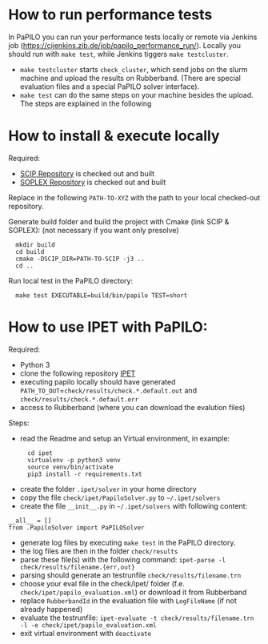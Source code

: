 # How to run performance tests

In PaPILO you can run your performance tests locally or remote via Jenkins job
(https://cijenkins.zib.de/job/papilo_performance_run/). Locally you should run with `make test`, while Jenkins
tiggers `make testcluster`.

- `make testcluster` starts `check_cluster`, which send jobs on the slurm machine and upload the results on
  Rubberband. (There are special evaluation files and a special PaPILO solver interface).
- `make test` can do the same steps on your machine besides the upload. The steps are explained in the following

# How to install & execute locally

Required:

- [SCIP Repository](https://git.zib.de/integer/scip) is checked out and built
- [SOPLEX Repository](https://git.zib.de/integer/soplex) is checked out and built

Replace in the following `PATH-TO-XYZ` with the path to your local checked-out repository.

Generate build folder and build the project with Cmake (link SCIP & SOPLEX): (not necessary if you want only presolve)

```
  mkdir build
  cd build
  cmake -DSCIP_DIR=PATH-TO-SCIP -j3 ..
  cd ..
```

Run local test in the PaPILO directory:

```
  make test EXECUTABLE=build/bin/papilo TEST=short
```

# How to use IPET with PaPILO:

Required:

- Python 3
- clone the following repository [IPET](https://github.com/GregorCH/ipet)
- executing papilo locally should have generated `PATH_TO_OUT`=`check/results/check.*.default.out`
  and `check/results/check.*.default.err`
- access to Rubberband (where you can download the evalution files)

Steps:

- read the Readme and setup an Virtual environment, in example:
  ```
    cd ipet
    virtualenv -p python3 venv
    source venv/bin/activate
    pip3 install -r requirements.txt
  ```
- create the folder `.ipet/solver` in your home directory
- copy the file `check/ipet/PapiloSolver.py` to `~/.ipet/solvers`
- create the file `__init__.py` in `~/.ipet/solvers` with following content:

```
__all__ = []
from .PapiloSolver import PaPILOSolver
```
- generate log files by executing `make test` in the PaPILO directory.
- the log files are then in the folder `check/results`
- parse these file(s) with the following command: `ipet-parse -l check/results/filename.{err,out}`
- parsing should generate an testrunfile `check/results/filename.trn`
- choose your eval file in the check/ipet/ folder (f.e. `check/ipet/papilo_evaluation.xml`) or download it from Rubberband
- replace `RubberbandId` in the evaluation file with `LogFileName` (if not already happened)
- evaluate the testrunfile: `ipet-evaluate -t check/results/filename.trn -l -e check/ipet/papilo_evaluation.xml`
- exit virtual environment with `deactivate`
